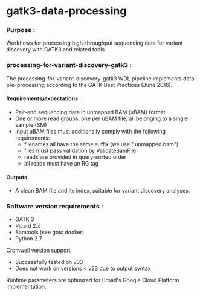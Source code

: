 # gatk3-data-processing
### Purpose :
Workflows for processing high-throughput sequencing data for variant discovery with GATK3 and related tools

### processing-for-variant-discovery-gatk3 :
The processing-for-variant-discovery-gatk3 WDL pipeline implements data pre-processing according to the GATK Best Practices 
(June 2016).  


#### Requirements/expectations 
- Pair-end sequencing data in unmapped BAM (uBAM) format
- One or more read groups, one per uBAM file, all belonging to a single sample (SM)
- Input uBAM files must additionally comply with the following requirements:
  - filenames all have the same suffix (we use ".unmapped.bam")
  - files must pass validation by ValidateSamFile 
  - reads are provided in query-sorted order
  - all reads must have an RG tag

#### Outputs 
- A clean BAM file and its index, suitable for variant discovery analyses.

### Software version requirements :
- GATK 3 
- Picard 2.x
- Samtools (see gotc docker)
- Python 2.7

Cromwell version support 
 - Successfully tested on v33
 - Does not work on versions < v23 due to output syntax

Runtime parameters are optimized for Broad's Google Cloud Platform implementation.
